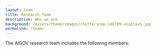 ```yaml
---
layout: team
title: Research Team
description: Who we are
background: /assets/theme/images/chuttersnap-146799-unsplash.jpg
permalink: /team/
---
```


The AIGOV research team includes the following  members:
